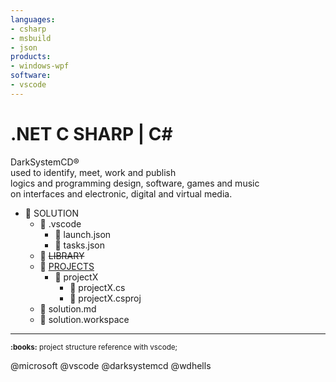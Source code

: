 ```yaml
---
languages:
- csharp
- msbuild
- json
products:
- windows-wpf
software:
- vscode
---
```


<div style="cursor: default; user-select: none;">
  
# .NET C SHARP | C#
DarkSystemCD®\
used to identify, meet, work and publish\
logics and programming design, software, games and music\
on interfaces and electronic, digital and virtual media.

- :file_folder: SOLUTION
  - :file_folder: .vscode
    - :page_facing_up: launch.json
    - :page_facing_up: tasks.json
  - :file_folder: ~~LIBRARY~~
  - :open_file_folder: [PROJECTS](https://github.com/DarkSystemCD/.NET_CSHARP/tree/master/PROJECTS "✉ solution\projects folder organization, simulating each project in code samples&#10;thanks for choosing darksystemcd.")
    - :file_folder: projectX
      - :page_facing_up: projectX.cs
      - :page_facing_up: projectX.csproj
  - :page_facing_up: solution.md
  - :page_facing_up: solution.workspace

---
<sup>
  <b title="KNOWLEDGE |  project structure reference with vscode;">:books:</b> project structure reference with vscode;
</sup>
</div>

@microsoft @vscode @darksystemcd @wdhells
